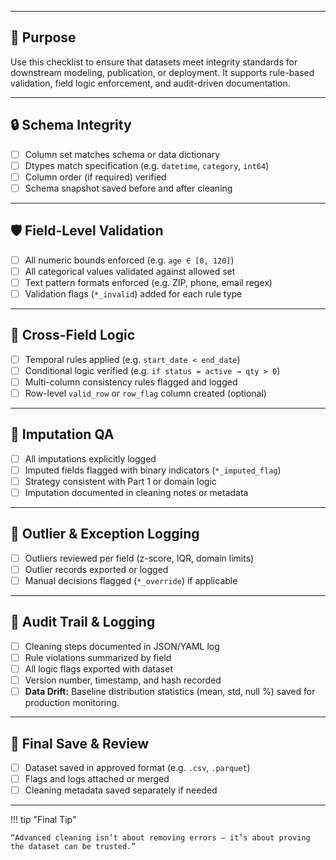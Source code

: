 ___
## 🎯 Purpose

Use this checklist to ensure that datasets meet integrity standards for downstream modeling, publication, or deployment. It supports rule-based validation, field logic enforcement, and audit-driven documentation.

---

## 🔒 Schema Integrity

* [ ] Column set matches schema or data dictionary
* [ ] Dtypes match specification (e.g. `datetime`, `category`, `int64`)
* [ ] Column order (if required) verified
* [ ] Schema snapshot saved before and after cleaning

---

## 🛡 Field-Level Validation

* [ ] All numeric bounds enforced (e.g. `age ∈ [0, 120]`)
* [ ] All categorical values validated against allowed set
* [ ] Text pattern formats enforced (e.g. ZIP, phone, email regex)
* [ ] Validation flags (`*_invalid`) added for each rule type

---

## 🔗 Cross-Field Logic

* [ ] Temporal rules applied (e.g. `start_date < end_date`)
* [ ] Conditional logic verified (e.g. `if status = active → qty > 0`)
* [ ] Multi-column consistency rules flagged and logged
* [ ] Row-level `valid_row` or `row_flag` column created (optional)

---

## 🧪 Imputation QA

* [ ] All imputations explicitly logged
* [ ] Imputed fields flagged with binary indicators (`*_imputed_flag`)
* [ ] Strategy consistent with Part 1 or domain logic
* [ ] Imputation documented in cleaning notes or metadata

---

## 🚨 Outlier & Exception Logging

* [ ] Outliers reviewed per field (z-score, IQR, domain limits)
* [ ] Outlier records exported or logged
* [ ] Manual decisions flagged (`*_override`) if applicable

---

## 🧾 Audit Trail & Logging

* [ ] Cleaning steps documented in JSON/YAML log
* [ ] Rule violations summarized by field
* [ ] All logic flags exported with dataset
 * [ ] Version number, timestamp, and hash recorded
 * [ ] **Data Drift:** Baseline distribution statistics (mean, std, null %) saved for production monitoring.

---

## 💾 Final Save & Review

* [ ] Dataset saved in approved format (e.g. `.csv`, `.parquet`)
* [ ] Flags and logs attached or merged
* [ ] Cleaning metadata saved separately if needed

---

!!! tip "Final Tip"

    “Advanced cleaning isn’t about removing errors — it’s about proving the dataset can be trusted.”
